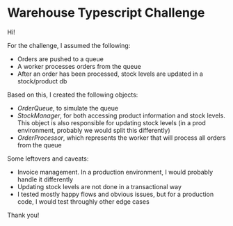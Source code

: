 # Warehouse Typescript Challenge

Hi!

For the challenge, I assumed the following:
- Orders are pushed to a queue
- A worker processes orders from the queue
- After an order has been processed, stock levels are updated in a stock/product db

Based on this, I created the following objects:
- *OrderQueue*, to simulate the queue
- *StockManager*, for both accessing product information and stock levels. This object
is also responsible for updating stock levels (in a prod environment, probably we would
split this differently)
- *OrderProcessor*, which represents the worker that will process all orders from the queue

Some leftovers and caveats:
- Invoice management. In a production environment, I would probably handle it differently
- Updating stock levels are not done in a transactional way
- I tested mostly happy flows and obvious issues, but for a production code, I would
test throughly other edge cases

Thank you!